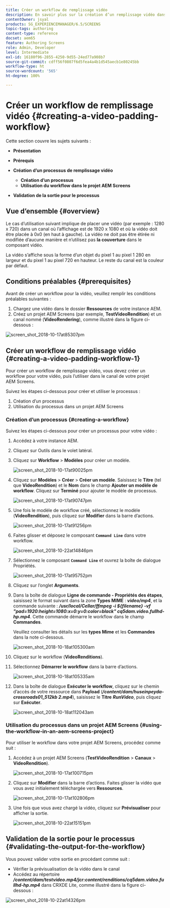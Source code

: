 ```yaml
---
title: Créer un workflow de remplissage vidéo
description: En savoir plus sur la création d’un remplissage vidéo dans le workflow de vos ressources.
contentOwner: jsyal
products: SG_EXPERIENCEMANAGER/6.5/SCREENS
topic-tags: authoring
content-type: reference
docset: aem65
feature: Authoring Screens
role: Admin, Developer
level: Intermediate
exl-id: 16180f96-2855-4250-9d55-24ed77a908b7
source-git-commit: cdff56f0807f6d5fea4a4b1d545aecb1e80245bb
workflow-type: ht
source-wordcount: '565'
ht-degree: 100%

---
```


# Créer un workflow de remplissage vidéo {#creating-a-video-padding-workflow}

Cette section couvre les sujets suivants :

* **Présentation**
* **Prérequis**
* **Création d’un processus de remplissage vidéo**
   * **Création d’un processus**
   * **Utilisation du workflow dans le projet AEM Screens**

* **Validation de la sortie pour le processus**

## Vue d’ensemble {#overview}

Le cas d’utilisation suivant implique de placer une vidéo (par exemple : 1280 x 720) dans un canal où l’affichage est de 1920 x 1080 et où la vidéo doit être placée à 0x0 (en haut à gauche). La vidéo ne doit pas être étirée ni modifiée d’aucune manière et n’utilisez pas **la couverture** dans le composant vidéo.

La vidéo s’affiche sous la forme d’un objet du pixel 1 au pixel 1 280 en largeur et du pixel 1 au pixel 720 en hauteur. Le reste du canal est la couleur par défaut.

## Conditions préalables {#prerequisites}

Avant de créer un workflow pour la vidéo, veuillez remplir les conditions préalables suivantes :

1. Chargez une vidéo dans le dossier **Ressources** de votre instance AEM.
1. Créez un projet AEM Screens (par exemple, **TestVideoRendition**) et un canal nommé (**VideoRendering**), comme illustré dans la figure ci-dessous :

![screen_shot_2018-10-17at85307pm](assets/screen_shot_2018-10-17at85307pm.png)

## Créer un workflow de remplissage vidéo {#creating-a-video-padding-workflow-1}

Pour créer un workflow de remplissage vidéo, vous devez créer un workflow pour votre vidéo, puis l’utiliser dans le canal de votre projet AEM Screens.

Suivez les étapes ci-dessous pour créer et utiliser le processus :

1. Création d’un processus
1. Utilisation du processus dans un projet AEM Screens

### Création d’un processus {#creating-a-workflow}

Suivez les étapes ci-dessous pour créer un processus pour votre vidéo :

1. Accédez à votre instance AEM.
1. Cliquez sur Outils dans le volet latéral.
1. Cliquez sur **Workflow** > **Modèles** pour créer un modèle.

   ![screen_shot_2018-10-17at90025pm](assets/screen_shot_2018-10-17at90025pm.png)

1. Cliquez sur **Modèles** > **Créer** > **Créer un modèle**. Saisissez le **Titre** (tel que **VideoRendition**) et le **Nom** dans le champ **Ajouter un modèle de workflow**. Cliquez sur **Terminé** pour ajouter le modèle de processus.

   ![screen_shot_2018-10-17at90747pm](assets/screen_shot_2018-10-17at90747pm.png)

1. Une fois le modèle de workflow créé, sélectionnez le modèle (**VideoRendition**), puis cliquez sur **Modifier** dans la barre d’actions.

   ![screen_shot_2018-10-17at91256pm](assets/screen_shot_2018-10-17at91256pm.png)

1. Faites glisser et déposez le composant **`Command Line`** dans votre workflow.

   ![screen_shot_2018-10-22at14846pm](assets/screen_shot_2018-10-22at14846pm.png)

1. Sélectionnez le composant **`Command Line`** et ouvrez la boîte de dialogue Propriétés.

   ![screen_shot_2018-10-17at95752pm](assets/screen_shot_2018-10-17at95752pm.png)

1. Cliquez sur l’onglet **Arguments**.
1. Dans la boîte de dialogue **Ligne de commande - Propriétés des étapes**, saisissez le format suivant dans la zone **Types MIME** : ***video/mp4***, et la commande suivante : ***/usr/local/Cellar/ffmpeg -i ${filename} -vf &quot;pad=1920:height=1080:x=0:y=0:color=black&quot; cq5dam.video.fullhd-hp.mp4***. Cette commande démarre le workflow dans le champ **Commandes**.

   Veuillez consulter les détails sur les **types Mime** et les **Commandes** dans la note ci-dessous.

   ![screen_shot_2018-10-18at105300am](assets/screen_shot_2018-10-18at105300am.png)

1. Cliquez sur le workflow (**VideoRenditions**).
1. Sélectionnez **Démarrer le workflow** dans la barre d’actions.

   ![screen_shot_2018-10-18at105335am](assets/screen_shot_2018-10-18at105335am.png)

1. Dans la boîte de dialogue **Exécuter le workflow**, cliquez sur le chemin d’accès de votre ressource dans **Payload** (***/content/dam/huseinpeyda-crossroads01_512kb 2.mp4***), saisissez le **Titre** ***RunVideo***, puis cliquez sur **Exécuter**.

   ![screen_shot_2018-10-18at112043am](assets/screen_shot_2018-10-18at112043am.png)

### Utilisation du processus dans un projet AEM Screens {#using-the-workflow-in-an-aem-screens-project}

Pour utiliser le workflow dans votre projet AEM Screens, procédez comme suit :

1. Accédez à un projet AEM Screens (**TestVideoRendition** > **Canaux** > **VideoRendition**).

   ![screen_shot_2018-10-17at100715pm](assets/screen_shot_2018-10-17at100715pm.png)

1. Cliquez sur **Modifier** dans la barre d’actions. Faites glisser la vidéo que vous avez initialement téléchargée vers **Ressources**.

   ![screen_shot_2018-10-17at102806pm](assets/screen_shot_2018-10-17at102806pm.png)

1. Une fois que vous avez chargé la vidéo, cliquez sur **Prévisualiser** pour afficher la sortie.

   ![screen_shot_2018-10-22at15151pm](assets/screen_shot_2018-10-22at15151pm.png)

## Validation de la sortie pour le processus {#validating-the-output-for-the-workflow}

Vous pouvez valider votre sortie en procédant comme suit :

* Vérifier la prévisualisation de la vidéo dans le canal
* Accédez au répertoire ***/content/dam/testvideo.mp4/jcr:content/renditions/cq5dam.video.fullhd-hp.mp4*** dans CRXDE Lite, comme illustré dans la figure ci-dessous :

![screen_shot_2018-10-22at14326pm](assets/screen_shot_2018-10-22at14326pm.png)
